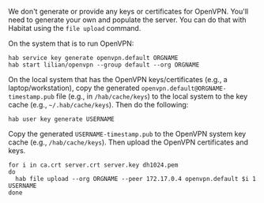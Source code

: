 We don't generate or provide any keys or certificates for OpenVPN. You'll need to generate your own and populate the server. You can do that with Habitat using the `file upload` command.

On the system that is to run OpenVPN:

```
hab service key generate openvpn.default ORGNAME
hab start lilian/openvpn --group default --org ORGNAME
```

On the local system that has the OpenVPN keys/certificates (e.g., a laptop/workstation), copy the generated `openvpn.default@ORGNAME-timestamp.pub` file (e.g., in `/hab/cache/keys`) to the local system to the key cache (e.g., `~/.hab/cache/keys`). Then do the following:

```
hab user key generate USERNAME
```

Copy the generated `USERNAME-timestamp.pub` to the OpenVPN system key cache (e.g., `/hab/cache/keys`). Then upload the OpenVPN certificates and keys.

```
for i in ca.crt server.crt server.key dh1024.pem
do
  hab file upload --org ORGNAME --peer 172.17.0.4 openvpn.default $i 1 USERNAME
done
```
